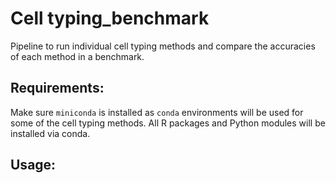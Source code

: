 # Cell typing_benchmark
Pipeline to run individual cell typing methods and compare the accuracies of each method in a benchmark.

## Requirements:
Make sure `miniconda` is installed as `conda` environments will be used for some of the cell typing methods.
All R packages and Python modules will be installed via conda.

## Usage:


